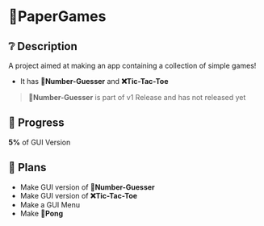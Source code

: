 # 📝PaperGames
## ❔ Description
A project aimed at making an app containing a collection of simple games!
- It has **🔢Number-Guesser** and **❌Tic-Tac-Toe** 
> **🔢Number-Guesser** is part of v1 Release and has not released yet
## 🚀 Progress
**5%** of GUI Version
## 📜 Plans
- Make GUI version of **🔢Number-Guesser**
- Make GUI version of **❌Tic-Tac-Toe**
- Make a GUI Menu
- Make **🏓Pong**
